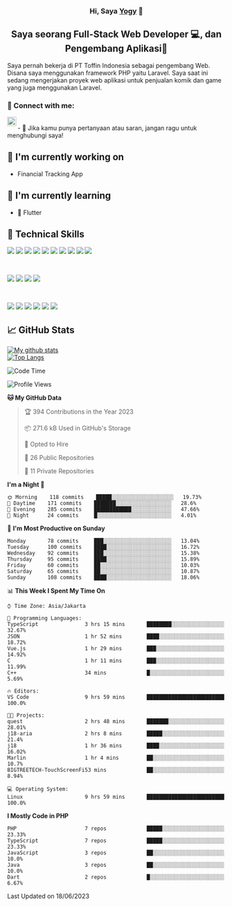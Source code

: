 <h3 align="center">
Hi, Saya <a href="#" target="_blank" rel="noreferrer">Yogy</a> 👋
</h3>

<h2 align="center">
Saya seorang Full-Stack Web Developer 💻, dan Pengembang Aplikasi📱
</h2>

Saya pernah bekerja di PT Toffin Indonesia sebagai pengembang Web. Disana saya menggunakan framework PHP yaitu Laravel. Saya saat ini sedang mengerjakan proyek web aplikasi untuk penjualan komik dan game yang juga menggunakan Laravel.

### 🤝 Connect with me:

<a href="https://www.linkedin.com/in/yogyphang/"><img align="left" src="https://raw.githubusercontent.com/yushi1007/yushi1007/main/images/linkedin.svg" alt="Nothing628 | LinkedIn" width="21px"/></a>
<!-- <a href="https://instagram.com/yushi.95"><img align="left" src="https://raw.githubusercontent.com/yushi1007/yushi1007/main/images/instagram.svg" alt="Nothing628 | Instagram" width="21px"/></a> -->
</br>
- 💬 Jika kamu punya pertanyaan atau saran, jangan ragu untuk menghubungi saya!

## 🔭 I'm currently working on

- Financial Tracking App

## 🌱 I'm currently learning

- 📱 Flutter

## 💼 Technical Skills

![](https://img.shields.io/badge/Code-Vue-informational?style=flat&logo=vue.js&color=4FC08D)
![](https://img.shields.io/badge/Code-React-informational?style=flat&logo=react&color=61DAFB)
![](https://img.shields.io/badge/Code-Redux-informational?style=flat&logo=Redux&color=764ABC)
![](https://img.shields.io/badge/Code-JavaScript-informational?style=flat&logo=JavaScript&color=F7DF1E)
![](https://img.shields.io/badge/Code-Typescript-informational?style=flat&logo=TypeScript&color=3178C6)
![](https://img.shields.io/badge/Code-HTML5-informational?style=flat&logo=HTML5&color=E34F26)
![](https://img.shields.io/badge/Code-PostgreSQL-informational?style=flat&logo=PostgreSQL&color=336791)
![](https://img.shields.io/badge/Code-SQLite-informational?style=flat&logo=SQLite&color=003B57)
![](https://img.shields.io/badge/Code-PHP-informational?style=flat&logo=php&color=777BB4)
![](https://img.shields.io/badge/Code-CSharp-informational?style=flat&logo=C%20Sharp&color=239120)

</br>

![](https://img.shields.io/badge/Style-Bootstrap-informational?style=flat&logo=Bootstrap&color=7952B3)
![](https://img.shields.io/badge/Style-CSS3-informational?style=flat&logo=CSS3&color=1572B6)
![](https://img.shields.io/badge/Style-styled--components-informational?style=flat&logo=styled-components&color=DB7093)
![](https://img.shields.io/badge/Style-Material--UI-informational?style=flat&logo=Material-UI&color=0081CB)


</br>

![](https://img.shields.io/badge/Tools-Figma-informational?style=flat&logo=Figma&color=F24E1E)
![](https://img.shields.io/badge/Tools-NPM-informational?style=flat&logo=NPM&color=CB3837)
![](https://img.shields.io/badge/Tools-Yarn-informational?style=flat&logo=Yarn&color=2C8EBB)
![](https://img.shields.io/badge/Tools-Postman-informational?style=flat&logo=Postman&color=FF6C37)
![](https://img.shields.io/badge/Tools-Git-informational?style=flat&logo=Git&color=F05032)
![](https://img.shields.io/badge/Tools-GitHub-informational?style=flat&logo=GitHub&color=181717)

## 📈 GitHub Stats 

[![My github stats](https://github-readme-stats.vercel.app/api?username=nothing628)](https://github.com/nothing628)
</br>
[![Top Langs](https://github-readme-stats.vercel.app/api/top-langs/?username=nothing628)](https://github.com/nothing628)
</br>

<!--START_SECTION:waka-->
![Code Time](http://img.shields.io/badge/Code%20Time-971%20hrs%2036%20mins-blue)

![Profile Views](http://img.shields.io/badge/Profile%20Views-0-blue)

**🐱 My GitHub Data** 

> 🏆 394 Contributions in the Year 2023
 > 
> 📦 271.6 kB Used in GitHub's Storage 
 > 
> 💼 Opted to Hire
 > 
> 📜 26 Public Repositories 
 > 
> 🔑 11 Private Repositories  
 > 
**I'm a Night 🦉** 

```text
🌞 Morning    118 commits    █████░░░░░░░░░░░░░░░░░░░░   19.73% 
🌆 Daytime    171 commits    ███████░░░░░░░░░░░░░░░░░░   28.6% 
🌃 Evening    285 commits    ████████████░░░░░░░░░░░░░   47.66% 
🌙 Night      24 commits     █░░░░░░░░░░░░░░░░░░░░░░░░   4.01%

```
📅 **I'm Most Productive on Sunday** 

```text
Monday       78 commits     ███░░░░░░░░░░░░░░░░░░░░░░   13.04% 
Tuesday      100 commits    ████░░░░░░░░░░░░░░░░░░░░░   16.72% 
Wednesday    92 commits     ███░░░░░░░░░░░░░░░░░░░░░░   15.38% 
Thursday     95 commits     ████░░░░░░░░░░░░░░░░░░░░░   15.89% 
Friday       60 commits     ██░░░░░░░░░░░░░░░░░░░░░░░   10.03% 
Saturday     65 commits     ██░░░░░░░░░░░░░░░░░░░░░░░   10.87% 
Sunday       108 commits    ████░░░░░░░░░░░░░░░░░░░░░   18.06%

```


📊 **This Week I Spent My Time On** 

```text
⌚︎ Time Zone: Asia/Jakarta

💬 Programming Languages: 
TypeScript               3 hrs 15 mins       ████████░░░░░░░░░░░░░░░░░   32.67% 
JSON                     1 hr 52 mins        ████░░░░░░░░░░░░░░░░░░░░░   18.72% 
Vue.js                   1 hr 29 mins        ███░░░░░░░░░░░░░░░░░░░░░░   14.92% 
C                        1 hr 11 mins        ███░░░░░░░░░░░░░░░░░░░░░░   11.99% 
C++                      34 mins             █░░░░░░░░░░░░░░░░░░░░░░░░   5.69%

🔥 Editors: 
VS Code                  9 hrs 59 mins       █████████████████████████   100.0%

🐱‍💻 Projects: 
quest                    2 hrs 48 mins       ███████░░░░░░░░░░░░░░░░░░   28.01% 
j18-aria                 2 hrs 8 mins        █████░░░░░░░░░░░░░░░░░░░░   21.4% 
j18                      1 hr 36 mins        ████░░░░░░░░░░░░░░░░░░░░░   16.02% 
Marlin                   1 hr 4 mins         ██░░░░░░░░░░░░░░░░░░░░░░░   10.7% 
BIGTREETECH-TouchScreenFi53 mins             ██░░░░░░░░░░░░░░░░░░░░░░░   8.94%

💻 Operating System: 
Linux                    9 hrs 59 mins       █████████████████████████   100.0%

```

**I Mostly Code in PHP** 

```text
PHP                      7 repos             █████░░░░░░░░░░░░░░░░░░░░   23.33% 
TypeScript               7 repos             █████░░░░░░░░░░░░░░░░░░░░   23.33% 
JavaScript               3 repos             ██░░░░░░░░░░░░░░░░░░░░░░░   10.0% 
Java                     3 repos             ██░░░░░░░░░░░░░░░░░░░░░░░   10.0% 
Dart                     2 repos             █░░░░░░░░░░░░░░░░░░░░░░░░   6.67%

```



 Last Updated on 18/06/2023
<!--END_SECTION:waka-->

<!--
Saya 
I love the entire process of developing creative websites. I love the challenge of finding caches and spending time to meet new people. Learning how people hide things and where people are likely to look.

**nothing628/nothing628** is a ✨ _special_ ✨ repository because its `README.md` (this file) appears on your GitHub profile.

Here are some ideas to get you started:

- 🔭 I’m currently working on ...
- 🌱 I’m currently learning ...
- 👯 I’m looking to collaborate on ...
- 🤔 I’m looking for help with ...
- 💬 Ask me about ...
- 📫 How to reach me: ...
- 😄 Pronouns: ...
- ⚡ Fun fact: ...
-->
